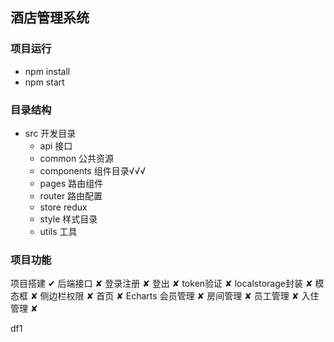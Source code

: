 ## 酒店管理系统

### 项目运行
- npm install
- npm start

### 目录结构
- src 开发目录
  - api 接口
  - common 公共资源
  - components 组件目录√√√
  - pages 路由组件
  - router 路由配置
  - store redux
  - style 样式目录
  - utils 工具

### 项目功能 
  项目搭建 ✔
  后端接口 ✘
  登录注册 ✘
  登出 ✘
  token验证 ✘
  localstorage封装 ✘
  模态框 ✘
  侧边栏权限 ✘
  首页 ✘
  Echarts
  会员管理 ✘
  房间管理 ✘
  员工管理 ✘
  入住管理 ✘

  

df1

